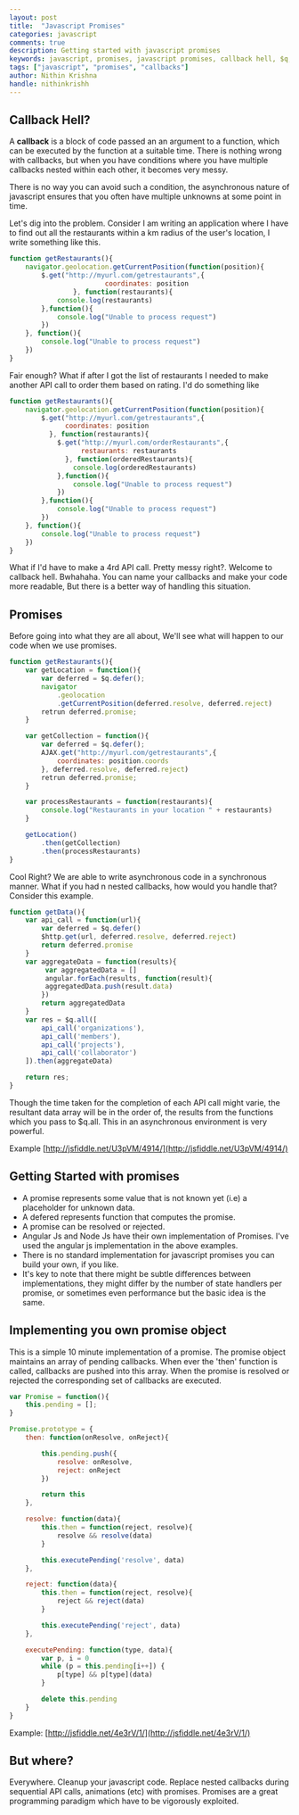 ```yaml
---
layout: post
title:  "Javascript Promises"
categories: javascript
comments: true
description: Getting started with javascript promises
keywords: javascript, promises, javascript promises, callback hell, $q, Q
tags: ["javascript", "promises", "callbacks"]
author: Nithin Krishna
handle: nithinkrishh
---
```


## Callback Hell?

A **callback** is a block of code passed an an argument to a function, which can be executed by the function at a suitable time. There is nothing wrong with callbacks, but when you have conditions where you have multiple callbacks nested within each other, it becomes very messy. 

There is no way you can avoid such a condition, the asynchronous nature of javascript ensures that you often have multiple unknowns at some point in time.

Let's dig into the problem. Consider I am writing an application where I have to find out all the restaurants within a km radius of the user's location, I write something like this.

```javascript
function getRestaurants(){
    navigator.geolocation.getCurrentPosition(function(position){
		$.get("http://myurl.com/getrestaurants",{ 
                        coordinates: position 
                }, function(restaurants){
			console.log(restaurants)
		},function(){
			console.log("Unable to process request")
		})
	}, function(){
		console.log("Unable to process request")
	})
}
```

Fair enough? What if after I got the list of restaurants I needed to make another API call to order
them based on rating. I'd do something like

```javascript
function getRestaurants(){
	navigator.geolocation.getCurrentPosition(function(position){
		$.get("http://myurl.com/getrestaurants",{ 
	          coordinates: position 
	      }, function(restaurants){
			$.get("http://myurl.com/orderRestaurants",{ 
	              restaurants: restaurants
	          }, function(orderedRestaurants){
				console.log(orderedRestaurants)
			},function(){
				console.log("Unable to process request")
			})
		},function(){
			console.log("Unable to process request")
		})
	}, function(){
		console.log("Unable to process request")
	})
}
```

What if I'd have to make a 4rd API call. Pretty messy right?. Welcome to callback hell. Bwhahaha. You can name your callbacks and make your code more readable, But there is a better way of handling this situation.

## Promises

Before going into what they are all about, We'll see what will happen to our code when we use promises.

```javascript
function getRestaurants(){
	var getLocation = function(){
		var deferred = $q.defer();
		navigator
			.geolocation
			.getCurrentPosition(deferred.resolve, deferred.reject)
		retrun deferred.promise;
	}

	var getCollection = function(){
		var deferred = $q.defer();
		AJAX.get("http://myurl.com/getrestaurants",{ 
			coordinates: position.coords 
		}, deferred.resolve, deferred.reject)
		retrun deferred.promise;
	}

	var processRestaurants = function(restaurants){
		console.log("Restaurants in your location " + restaurants)
	}

	getLocation()
		.then(getCollection)
		.then(processRestaurants)
}
```

Cool Right? We are able to write asynchronous code in a synchronous manner. 
What if you had n nested callbacks, how would you handle that? Consider this example.

```javascript
function getData(){
	var api_call = function(url){
		var deferred = $q.defer()
		$http.get(url, deferred.resolve, deferred.reject)
		return deferred.promise
	}
	var aggregateData = function(results){
         var aggregatedData = []
         angular.forEach(results, function(result){
         aggregatedData.push(result.data)
        })
        return aggregatedData
    }
    var res = $q.all([ 
        api_call('organizations'),
        api_call('members'),
        api_call('projects'),
        api_call('collaborator')
    ]).then(aggregateData)

    return res;
}
```

Though the time taken for the completion of each API call might varie, the resultant data array will be in the order of, the results from the functions which you pass to $q.all. This in an asynchronous environment is very powerful.

Example [http://jsfiddle.net/U3pVM/4914/](http://jsfiddle.net/U3pVM/4914/)

## Getting Started with promises

* A promise represents some value that is not known yet (i.e) a placeholder for unknown data. 
* A defered represents function that computes the promise. 
* A promise can be resolved or rejected. 
* Angular Js and Node Js have their own implementation of Promises. I've used the angular js implementation in the above examples.
* There is no standard implementation for javascript promises you can build your own, if you like. 
* It's key to note that there might be subtle differences between implementations, they might differ by the number of state handlers per promise, or sometimes even performance but the basic idea is the same.


## Implementing you own promise object

This is a simple 10 minute implementation of a promise. The promise object maintains an array of pending callbacks. When ever the 'then' function is called, callbacks are pushed into this array. When the promise is resolved or rejected the corresponding set of callbacks are executed.

```javascript
var Promise = function(){
	this.pending = [];
}

Promise.prototype = {
	then: function(onResolve, onReject){

		this.pending.push({ 
			resolve: onResolve, 
			reject: onReject 
		})

		return this
	},

	resolve: function(data){
		this.then = function(reject, resolve){ 
			resolve && resolve(data) 
		}

		this.executePending('resolve', data)
	},

	reject: function(data){
		this.then = function(reject, resolve){ 
			reject && reject(data) 
		}

		this.executePending('reject', data)
	},

	executePending: function(type, data){
		var p, i = 0
		while (p = this.pending[i++]) { 
			p[type] && p[type](data) 
		}

		delete this.pending
	}
}
```

Example: [http://jsfiddle.net/4e3rV/1/](http://jsfiddle.net/4e3rV/1/)

## But where?

Everywhere. Cleanup your javascript code. Replace nested callbacks during sequential API calls, animations (etc) with promises. Promises are a great programming paradigm which have to be vigorously exploited.
